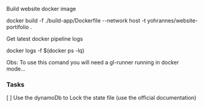 
Build website docker image

docker build -f ./build-app/Dockerfile --network host -t yohrannes/website-portifolio .

Get latest docker pipeline logs

docker logs -f $(docker ps -lq)

Obs: To use this comand you will need a gl-runner running in docker mode...

### Tasks
[ ] Use the dynamoDb to Lock the state file (use the official documentation)
